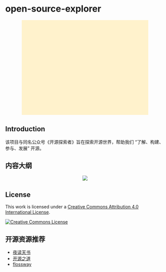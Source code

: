 # open-source-explorer

<div align=center><img width = "400" height = "300" src="img/open-source-explorer.gif"/></div>

## Introduction

该项目与同名公众号《开源探索者》旨在探索开源世界，帮助我们 “了解、构建、参与、发展” 开源。

## 内容大纲

<div align=center><img text-align="center" src="https://edrawcloudpubliccn.oss-cn-shenzhen.aliyuncs.com/viewer/self/16026009/share/2022-3-3/1646294243/main.svg"/></div>

## License

This work is licensed under a [Creative Commons Attribution 4.0 International License](http://creativecommons.org/licenses/by/4.0/).

[![Creative Commons License](https://i.creativecommons.org/l/by/4.0/88x31.png)](http://creativecommons.org/licenses/by/4.0/)

## 开源资源推荐

- [夜读天书](https://mp.weixin.qq.com/s/5CYCcOzayjym4KA_vS19LQ)
- [开源之道](https://opensourceway.community/)
- [flossway](https://github.com/flossway/flossway)